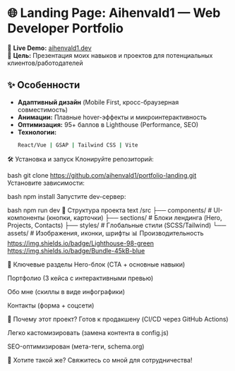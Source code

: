 # 🌐 Landing Page: Aihenvald1 — Web Developer Portfolio

🚀 **Live Demo:** [aihenvald1.dev](https://aihenvald1.dev)  
📌 **Цель:** Презентация моих навыков и проектов для потенциальных клиентов/работодателей

## ✨ Особенности
- **Адаптивный дизайн** (Mobile First, кросс-браузерная совместимость)
- **Анимации:** Плавные hover-эффекты и микроинтерактивность
- **Оптимизация:** 95+ баллов в Lighthouse (Performance, SEO)
- **Технологии:** 
  ```bash
  React/Vue | GSAP | Tailwind CSS | Vite
🛠 Установка и запуск
Клонируйте репозиторий:

bash
git clone https://github.com/aihenvald1/portfolio-landing.git
Установите зависимости:

bash
npm install
Запустите dev-сервер:

bash
npm run dev
📌 Структура проекта
text
/src
├── components/  # UI-компоненты (кнопки, карточки)
├── sections/    # Блоки лендинга (Hero, Projects, Contacts)
├── styles/      # Глобальные стили (SCSS/Tailwind)
└── assets/      # Изображения, иконки, шрифты
📊 Производительность
https://img.shields.io/badge/Lighthouse-98-green
https://img.shields.io/badge/Bundle-45kB-blue

🔗 Ключевые разделы
Hero-блок (CTA + основные навыки)

Портфолио (3 кейса с интерактивными превью)

Обо мне (скиллы в виде инфографики)

Контакты (форма + соцсети)

🌟 Почему этот проект?
Готов к продакшену (CI/CD через GitHub Actions)

Легко кастомизировать (замена контента в config.js)

SEO-оптимизирован (мета-теги, schema.org)

🚀 Хотите такой же? Свяжитесь со мной для сотрудничества!
